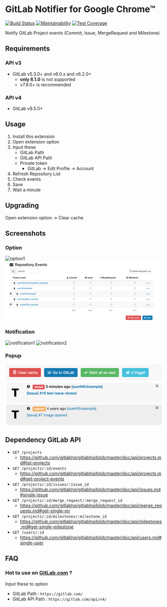 # GitLab Notifier for Google Chrome™
[![Build Status](https://github.com/sue445/chrome-tanuki-notifier/workflows/test/badge.svg?branch=master)](https://github.com/sue445/chrome-tanuki-notifier/actions?query=workflow%3Atest)
[![Maintainability](https://api.codeclimate.com/v1/badges/c7681dcd7cabdbc85ba4/maintainability)](https://codeclimate.com/github/sue445/chrome-tanuki-notifier/maintainability)
[![Test Coverage](https://api.codeclimate.com/v1/badges/c7681dcd7cabdbc85ba4/test_coverage)](https://codeclimate.com/github/sue445/chrome-tanuki-notifier/test_coverage)

Notify GitLab Project events (Commit, Issue, MergeRequest and Milestone)

## Requirements
### API v3
* GitLab v5.3.0+ and v6.0.x and v6.2.0+
  * **only 6.1.0** is not supported
  * v7.9.0+ is recommended

### API v4
* GitLab v9.5.0+

## Usage
1. Install this extension
2. Open extension option
3. Input these
    * GitLab Path
    * GitLab API Path
    * Private token
        * GitLab -> Edit Profile -> Account
4. Refresh Repository List
5. Check events
6. Save
7. Wait a minute

## Upgrading
Open extension option -> Clear cache

## Screenshots
### Option
![option1](doc/option1.png)
![option2](doc/option2.png)


### Notification
![notification1](doc/notification1.png)
![notification2](doc/notification2.png)

### Popup
![popup1](doc/popup.png)

## Dependency GitLab API
* `GET /projects`
  * https://github.com/gitlabhq/gitlabhq/blob/master/doc/api/projects.md#list-projects
* `GET /projects/:id/events`
  * https://github.com/gitlabhq/gitlabhq/blob/master/doc/api/projects.md#get-project-events
* `GET /projects/:id/issues/:issue_id`
  * https://github.com/gitlabhq/gitlabhq/blob/master/doc/api/issues.md#single-issue
* `GET /projects/:id/merge_request/:merge_request_id`
  * https://github.com/gitlabhq/gitlabhq/blob/master/doc/api/merge_requests.md#get-single-mr
* `GET /projects/:id/milestones/:milestone_id`
  * https://github.com/gitlabhq/gitlabhq/blob/master/doc/api/milestones.md#get-single-milestone
* `GET /users/:id`
  * https://github.com/gitlabhq/gitlabhq/blob/master/doc/api/users.md#single-user

## FAQ
### Hot to use on [GitLab.com](https://gitlab.com/) ?
Input these to option

* GitLab Path : `https://gitlab.com/`
* GitLab API Path : `https://gitlab.com/api/v4/`
